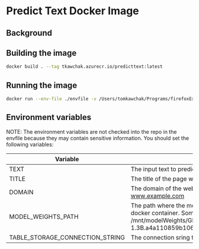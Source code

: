 # Predict Text Docker Image

## Background

## Building the image
```bash
docker build . --tag tkawchak.azurecr.io/predicttext:latest
```

## Running the image
```bash
docker run --env-file ./envfile -v /Users/tomkawchak/Programs/firefoxExtensions/TextAnalysisExtension/GPTNeo/1.3B/:/mnt/modelWeights/GPTNeo/1.3B tkawchak.azurecr.io/predicttext:latest
```

## Environment variables
NOTE: The environment variables are not checked into the repo in the envfile because they may contain sensitive information. You should set the following variables:

| Variable | Description |
| - | - |
| TEXT | The input text to predict from |
| TITLE | The title of the page where the text is from |
| DOMAIN | The domain of the website. Something like www.example.com |
| MODEL_WEIGHTS_PATH | The path where the model weights are mounted to the docker container. Something like /mnt/modelWeights/GPTNeo/1.3B/EleutherAI__gpt-neo-1.3B.a4a110859b10643e414fbb4c171cae4b6b9c7e49 |
| TABLE_STORAGE_CONNECTION_STRING | The connection sring to the table storage account |
